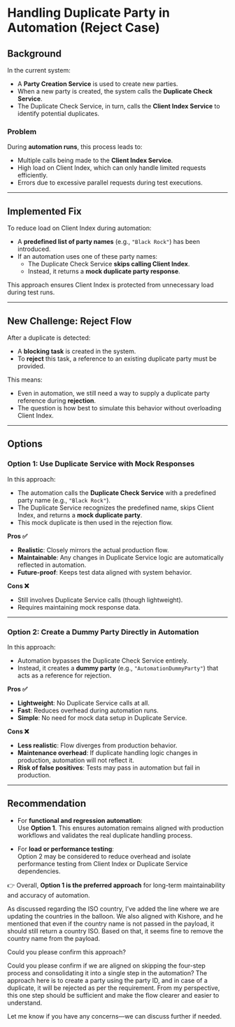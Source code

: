 # Handling Duplicate Party in Automation (Reject Case)

## Background
In the current system:
- A **Party Creation Service** is used to create new parties.  
- When a new party is created, the system calls the **Duplicate Check Service**.  
- The Duplicate Check Service, in turn, calls the **Client Index Service** to identify potential duplicates.  

### Problem
During **automation runs**, this process leads to:
- Multiple calls being made to the **Client Index Service**.  
- High load on Client Index, which can only handle limited requests efficiently.  
- Errors due to excessive parallel requests during test executions.  

---

## Implemented Fix
To reduce load on Client Index during automation:
- A **predefined list of party names** (e.g., `"Black Rock"`) has been introduced.  
- If an automation uses one of these party names:  
  - The Duplicate Check Service **skips calling Client Index**.  
  - Instead, it returns a **mock duplicate party response**.  

This approach ensures Client Index is protected from unnecessary load during test runs.  

---

## New Challenge: Reject Flow
After a duplicate is detected:
- A **blocking task** is created in the system.  
- To **reject** this task, a reference to an existing duplicate party must be provided.  

This means:  
- Even in automation, we still need a way to supply a duplicate party reference during **rejection**.  
- The question is how best to simulate this behavior without overloading Client Index.  

---

## Options

### **Option 1: Use Duplicate Service with Mock Responses**
In this approach:
- The automation calls the **Duplicate Check Service** with a predefined party name (e.g., `"Black Rock"`).  
- The Duplicate Service recognizes the predefined name, skips Client Index, and returns a **mock duplicate party**.  
- This mock duplicate is then used in the rejection flow.  

**Pros ✅**
- **Realistic**: Closely mirrors the actual production flow.  
- **Maintainable**: Any changes in Duplicate Service logic are automatically reflected in automation.  
- **Future-proof**: Keeps test data aligned with system behavior.  

**Cons ❌**
- Still involves Duplicate Service calls (though lightweight).  
- Requires maintaining mock response data.  

---

### **Option 2: Create a Dummy Party Directly in Automation**
In this approach:
- Automation bypasses the Duplicate Check Service entirely.  
- Instead, it creates a **dummy party** (e.g., `"AutomationDummyParty"`) that acts as a reference for rejection.  

**Pros ✅**
- **Lightweight**: No Duplicate Service calls at all.  
- **Fast**: Reduces overhead during automation runs.  
- **Simple**: No need for mock data setup in Duplicate Service.  

**Cons ❌**
- **Less realistic**: Flow diverges from production behavior.  
- **Maintenance overhead**: If duplicate handling logic changes in production, automation will not reflect it.  
- **Risk of false positives**: Tests may pass in automation but fail in production.  

---

## Recommendation
- For **functional and regression automation**:  
  Use **Option 1**. This ensures automation remains aligned with production workflows and validates the real duplicate handling process.  

- For **load or performance testing**:  
  Option 2 may be considered to reduce overhead and isolate performance testing from Client Index or Duplicate Service dependencies.  

👉 Overall, **Option 1 is the preferred approach** for long-term maintainability and accuracy of automation.  




As discussed regarding the ISO country, I’ve added the line where we are updating the countries in the balloon. We also aligned with Kishore, and he mentioned that even if the country name is not passed in the payload, it should still return a country ISO. Based on that, it seems fine to remove the country name from the payload.

Could you please confirm this approach?


Could you please confirm if we are aligned on skipping the four-step process and consolidating it into a single step in the automation? The approach here is to create a party using the party ID, and in case of a duplicate, it will be rejected as per the requirement. From my perspective, this one step should be sufficient and make the flow clearer and easier to understand.

Let me know if you have any concerns—we can discuss further if needed.
